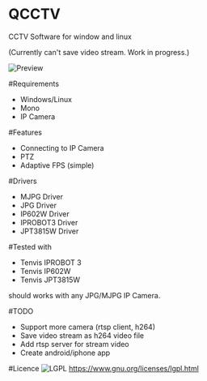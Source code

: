 # QCCTV

CCTV Software for window and linux

(Currently can't save video stream. Work in progress.)

![Preview](https://raw.githubusercontent.com/rastabaddon/QCCTV/master/Docs/img/qcctv.png)

#Requirements
  * Windows/Linux
  * Mono 
  * IP Camera

#Features
  * Connecting to IP Camera
  * PTZ
  * Adaptive FPS (simple)
  
#Drivers
  * MJPG Driver
  * JPG Driver
  * IP602W Driver
  * IPROBOT3 Driver
  * JPT3815W Driver
  
#Tested with
  * Tenvis IPROBOT 3
  * Tenvis IP602W
  * Tenvis JPT3815W
  
  should works with any JPG/MJPG IP Camera.

#TODO

  * Support more camera (rtsp client, h264)
  * Save video stream as h264 video file	
  * Add rtsp server for stream video
  * Create android/iphone app

#Licence
![LGPL](https://www.gnu.org/graphics/lgplv3-147x51.png)
https://www.gnu.org/licenses/lgpl.html    
    
